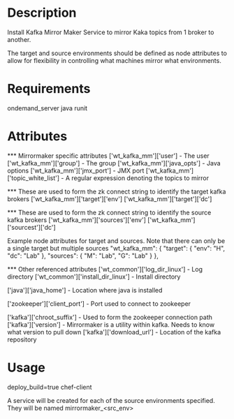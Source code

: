 Description
===========
Install Kafka Mirror Maker Service to mirror Kaka topics from 1 broker to another.

The target and source environments should be defined as node attributes to allow for
flexibility in controlling what machines mirror what environments.

Requirements
============
ondemand_server
java
runit

Attributes
==========
*** Mirrormaker specific attributes
['wt_kafka_mm']['user'] - The user 
['wt_kafka_mm']['group'] - The group
['wt_kafka_mm']['java_opts'] - Java options
['wt_kafka_mm']['jmx_port'] - JMX port
['wt_kafka_mm']['topic_white_list'] - A regular expression denoting the topics to mirror

*** These are used to form the zk connect string to identify the target kafka brokers
['wt_kafka_mm']['target']['env']
['wt_kafka_mm']['target']['dc']

*** These are used to form the zk connect string to identify the source kafka brokers
['wt_kafka_mm']['sources']['env']
['wt_kafka_mm']['sourcest']['dc']

Example node attributes for target and sources. Note that there can only be a single
target but multiple sources
"wt_kafka_mm": {
      "target": {
        "env": "H",
        "dc": "Lab"
      },
      "sources": {
        "M": "Lab",
        "G": "Lab"
      }
    },


*** Other referenced attributes
['wt_common']['log_dir_linux'] - Log directory
['wt_common']['install_dir_linux'] - Install directory

['java']['java_home'] - Location where java is installed

['zookeeper']['client_port'] - Port used to connect to zookeeper

['kafka']['chroot_suffix'] - Used to form the zookeeper connection path
['kafka']['version'] - Mirrormaker is a utility within kafka. Needs to know what version to pull down
['kafka']['download_url'] - Location of the kafka repository



Usage
=====
deploy_build=true chef-client

A service will be created for each of the source environments specified. They will be named
mirrormaker_<src_env> 
